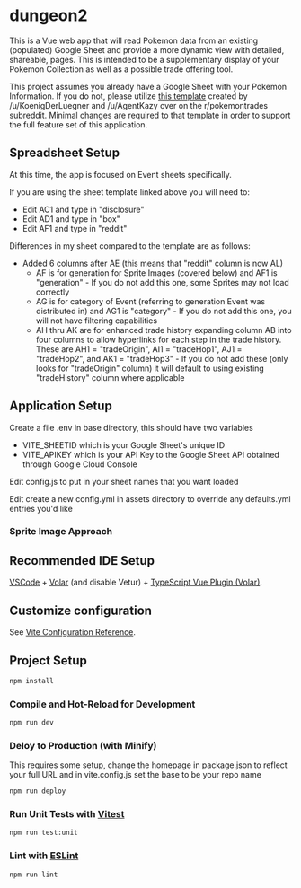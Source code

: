 # dungeon2

This is a Vue web app that will read Pokemon data from an existing (populated) Google Sheet and provide a more dynamic view with detailed, shareable, pages. This is intended to be a supplementary display of your Pokemon Collection as well as a possible trade offering tool.

This project assumes you already have a Google Sheet with your Pokemon Information. If you do not, please utilize [this template](https://docs.google.com/spreadsheets/d/1NMDQq534O1YWQSKlitIrn2xLJPOCp5PDIqx_vCt1hAc/edit) created by /u/KoenigDerLuegner and /u/AgentKazy over on the r/pokemontrades subreddit. Minimal changes are required to that template in order to support the full feature set of this application.

## Spreadsheet Setup

At this time, the app is focused on Event sheets specifically.

If you are using the sheet template linked above you will need to:
- Edit AC1 and type in "disclosure"
- Edit AD1 and type in "box"
- Edit AF1 and type in "reddit"

Differences in my sheet compared to the template are as follows:
- Added 6 columns after AE (this means that "reddit" column is now AL)
    - AF is for generation for Sprite Images (covered below) and AF1 is "generation"
          - If you do not add this one, some Sprites may not load correctly
    - AG is for category of Event (referring to generation Event was distributed in) and AG1 is "category"
          - If you do not add this one, you will not have filtering capabilities
    - AH thru AK are for enhanced trade history expanding column AB into four columns to allow hyperlinks for each step in the trade history. These are AH1 = "tradeOrigin", AI1 = "tradeHop1", AJ1 = "tradeHop2", and AK1 = "tradeHop3"
          - If you do not add these (only looks for "tradeOrigin" column) it will default to using existing "tradeHistory" column where applicable

## Application Setup

Create a file .env in base directory, this should have two variables
- VITE_SHEETID which is your Google Sheet's unique ID
- VITE_APIKEY which is your API Key to the Google Sheet API obtained through Google Cloud Console

Edit config.js to put in your sheet names that you want loaded

Edit create a new config.yml in assets directory to override any defaults.yml entries you'd like


### Sprite Image Approach

## Recommended IDE Setup

[VSCode](https://code.visualstudio.com/) + [Volar](https://marketplace.visualstudio.com/items?itemName=Vue.volar) (and disable Vetur) + [TypeScript Vue Plugin (Volar)](https://marketplace.visualstudio.com/items?itemName=Vue.vscode-typescript-vue-plugin).

## Customize configuration

See [Vite Configuration Reference](https://vitejs.dev/config/).

## Project Setup

```sh
npm install
```

### Compile and Hot-Reload for Development

```sh
npm run dev
```

### Deloy to Production (with Minify)

This requires some setup, change the homepage in package.json to reflect your full URL and in vite.config.js set the base to be your repo name

```sh
npm run deploy
```

### Run Unit Tests with [Vitest](https://vitest.dev/)

```sh
npm run test:unit
```

### Lint with [ESLint](https://eslint.org/)

```sh
npm run lint
```

